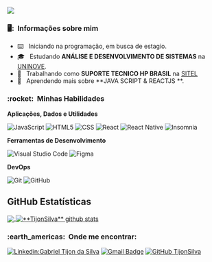 ![](https://komarev.com/ghpvc/?username=TijonSilva&color=006bed)

<h3> 🖥️: &nbsp;Informações sobre mim</h3>

- ⌨️ &nbsp; Iniciando na programação, em busca de estagio.
- 🎓 &nbsp; Estudando **ANÁLISE E DESENVOLVIMENTO DE SISTEMAS** na <a href="https://www.uninove.br/">UNINOVE</a>.
- 💼 &nbsp; Trabalhando como **SUPORTE TECNICO HP BRASIL** na <a href="https://www.sitel.com/pt-br/">SITEL</a>
- 🌱 &nbsp; Aprendendo mais sobre **JAVA SCRIPT & REACTJS **.

<h3> :rocket: &nbsp;Minhas Habilidades </h3>

**Aplicações, Dados e Utilidades**

  ![JavaScript](https://img.shields.io/badge/-JavaScript-333333?style=flat&logo=javascript)
  ![HTML5](https://img.shields.io/badge/-HTML5-333333?style=flat&logo=HTML5)
  ![CSS](https://img.shields.io/badge/-CSS-333333?style=flat&logo=CSS3&logoColor=1572B6)
  ![React](https://img.shields.io/badge/-React-333333?style=flat&logo=react)
  ![React Native](https://img.shields.io/badge/-React%20Native-333333?style=flat&logo=react)
  ![Insomnia](https://img.shields.io/badge/-Insomnia-333333?style=flat&logo=insomnia)

  **Ferramentas de Desenvolvimento**

  ![Visual Studio Code](https://img.shields.io/badge/-Visual%20Studio%20Code-333333?style=flat&logo=visual-studio-code&logoColor=007ACC)
  ![Figma](https://img.shields.io/badge/-Figma-333333?style=flat&logo=figma&logoColor=007ACC)

**DevOps**

  ![Git](https://img.shields.io/badge/-Git-333333?style=flat&logo=git)
  ![GitHub](https://img.shields.io/badge/-GitHub-333333?style=flat&logo=github)


## **GitHub Estatísticas**

<a href="https://github.com/TijonSilva">
  <img align="center" src="https://github-readme-stats.vercel.app/api/top-langs/?username=TijonSilva&theme=radical&hide_langs_below=1" />
</a>

<a href="https://github.com/TijonSilva">
 <img align="center" src="https://github-readme-stats.vercel.app/api?username=TijonSilva&show_icons=true&theme=radical&line_height=27" alt="**TijonSilva** github stats"/>
</a>


<h3> :earth_americas: &nbsp;Onde me encontrar: </h3> 

[![Linkedin:Gabriel Tijon da Silva](https://img.shields.io/badge/-GabrielTijon-blue?style=flat-square&logo=Linkedin&logoColor=white&link=https://www.linkedin.com/in/gabriel-tijon-2a292021b)]()
[![Gmail Badge](https://img.shields.io/badge/-gabrieltijon@gmail.com-006bed?style=flat-square&logo=Gmail&logoColor=white&link=mailto:GABRIELTIJON@GMAIL.COM)](mailto:gabrieltijon@gmail.com)
[![GitHub TijonSilva]( https://img.shields.io/github/followers/VanessaSwerts?label=follow&style=social)](https://github.com/TijonSilva)

